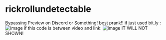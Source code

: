 # rickrollundetectable
Bypassing Preview on Discord or Something! best prank!!
if just used bit.ly :
![image](https://user-images.githubusercontent.com/92256065/188081366-fd6ab66a-c0bc-42c5-adf4-31d625d6e936.png)
if this code is between video and link:
![image](https://user-images.githubusercontent.com/92256065/188081450-9bd152fd-a36b-4007-aef8-5d05942773b4.png)
IT WILL NOT SHOWN! 
